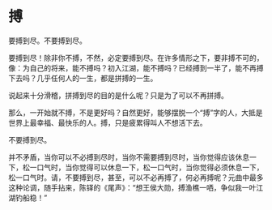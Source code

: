 # 搏

要搏到尽。不要搏到尽。 

要搏到尽！除非你不搏，不然，必定要搏到尽。在许多情形之下，要非搏不可的，像：为自己的将来，能不搏吗？初入江湖，能不搏吗？已经搏到一半了，能不再搏下去吗？几乎任何人的一生，都是拼搏的一生。 

说起来十分滑稽，拼搏到尽的目的是什么呢？只是为了可以不再拼搏。 

那么，一开始就不搏，不是更好吗？自然更好，能够摆脱一个“搏”字的人，大抵是世界上最幸福、最快乐的人。搏，只是疲累得叫人不想活下去。 

不要搏到尽。 

并不矛盾，当你可以不必搏到尽时，当你不需要搏到尽时，当你觉得应该休息一下，松一口气时，当你觉得可以休息一下，松一口气时，当你觉得必须休息一下，松一口气时。请，不要搏到尽，甚至，可以不必再搏了，何必再搏呢？元曲中最多这种论调，随手拈来，陈铎的《尾声》：“想王侯大勋，搏渔樵一哂，争似我一叶江湖钓船稳！”